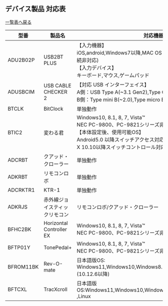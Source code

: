 ## デバイス製品 対応表
[一覧表へ戻る](README.md)


| 型番 | 製品名 | 対応機器・備考 |  設定アプリ対応OS |
| --- | --- | --- | --- | 
| <a id="ADU2B02P">ADU2B02P</a> | USB2BT PLUS | 【入力機器】<br>iOS,android,Windows7以降,MAC OS X (Windows8.xの場合パススルー接続非対応)<br>【入力デバイス】<br>キーボード,マウス,ゲームパッド | Windows7以降  |
| <a id="ADUSBCIM">ADUSBCIM</a> | USB CABLE CHECKER 2 |  【対応 USB インターフェイス】<br>A側：USB Type A(~3.1 Gen2),Type C(~3.2), <br>B側：Type mini B(~2.0),Type micro B(~2.0),Type C(~3.2) | - |
| <a id="BTCLK">BTCLK</a> | BitClock | 単独動作 | Windows7, 8.1, 10 |
| <a id="BTIC2">BTIC2</a> |変わる君 |  Windows10, 8.1, 8, 7, Vista™<br>NEC PC-9800、PC-9821シリーズ非対応 <br>【本体設定後、使用可能OS】<br>Android5.0 以降スイッチアクセス対応（ホストケーブルが必要）、MacOS X 10.10以降スイッチコントロール対応| 日本語版OS: Windows10, 8.1, 8, 7, Vista™ |
| <a id="ADCRBT">ADCRBT</a> | クアッド・クローラー |  単独動作 | 専用アプリ (対応OS Windows) or,<br>Arduino IDE(対応OS Windows,MAC OS,他) |
| <a id="ADKRBT">ADKRBT</a> | リモコンロボ | 単独動作 |  専用アプリ (対応OS Windows) or,<br>Arduino IDE(対応OS Windows,MAC OS,他) |
| <a id="ADCRKTR1">ADCRKTR1</a> | KTR-1 | 単独動作 | Arduino IDE(対応OS Windows,MAC OS,他) |
| <a id="ADKRJS">ADKRJS</a> | 赤外線ジョイスティックリモコン  | リモコンロボ/クアッド・クローラー | - |
| <a id="BFHC2BK">BFHC2BK</a> | Horizontal Controller EX  | Windows10, 8.1, 8, 7, Vista™<br>NEC PC-9800、PC-9821シリーズ非対応 | 日本語版OS: Windows10, 8.1, 8, 7, Vista™ |
| <a id="BFTP01Y">BFTP01Y</a> | TonePedal+ | Windows10, 8.1, 8, 7, Vista™<br>NEC PC-9800、PC-9821シリーズ非対応 | 日本語版OS:Windows10, 8.1, 8, 7, Vista™|
| <a id="BFROM11BK">BFROM11BK</a> | Rev-O-mate | 日本語版OS: Windows11,Windows10,Windows8.1,Windows8,Windows7,macOS (10.12.6以降) | 日本語版OS: Windows11,Windows10,Windows8.1,Windows8,Windows7,macOS (10.12.6以降)|
| <a id="BFTCXL">BFTCXL</a>   | TracXcroll | 日本語版OS:Windows11,Windows10,Windows8.1,Windows8,Windows7,macOS ,Linux | 日本語版OS: Windows10,Windows8.1,Windows8,Windows7|

